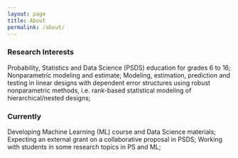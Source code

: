 ```yaml
---
layout: page
title: About
permalink: /about/
---
```



### Research Interests
Probability, Statistics and Data Science (PSDS) education for grades 6 to 16; Nonparametric modeling and estimate; Modeling, estimation, prediction and testing in linear designs with dependent error structures using robust nonparametric methods, i.e. rank-based statistical modeling of hierarchical/nested designs;

### Currently 
Developing Machine Learning (ML) course and Data Science materials; Expecting an external grant on a collaborative proposal in PSDS; Working with students in some research topics in PS and ML;


[jekyll-organization]: https://github.com/jekyll
